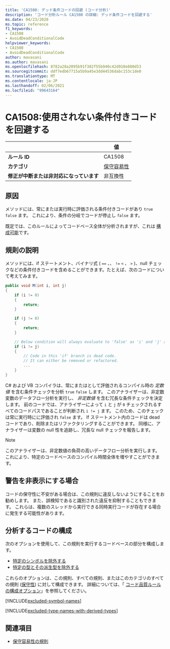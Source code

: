 ```yaml
---
title: 'CA1508: デッド条件コードの回避 (コード分析)'
description: 'コード分析ルール CA1508 の詳細: デッド条件コードを回避する'
ms.date: 04/23/2020
ms.topic: reference
f1_keywords:
- CA1508
- AvoidDeadConditionalCode
helpviewer_keywords:
- CA1508
- AvoidDeadConditionalCode
author: mavasani
ms.author: mavasani
ms.openlocfilehash: 8782a28a2095b91f382f55b940c42d910e880d53
ms.sourcegitcommit: ddf7edb67715a5b9a45e3dd44536dabc153c1de0
ms.translationtype: MT
ms.contentlocale: ja-JP
ms.lasthandoff: 02/06/2021
ms.locfileid: "99643164"
---
```

# <a name="ca1508-avoid-dead-conditional-code"></a>CA1508:使用されない条件付きコードを回避する

| | 値 |
|-|-|
| **ルール ID** |CA1508|
| **カテゴリ** |[保守容易性](maintainability-warnings.md)|
| **修正が中断または非対応になっています** |非互換性|

## <a name="cause"></a>原因

メソッドには、常にまたは実行時に評価される条件付きコードがあり `true` `false` ます。 これにより、条件の分岐でコードが停止し `false` ます。

既定では、このルールによってコードベース全体が分析されますが、これは [構成可能](#configure-code-to-analyze)です。

## <a name="rule-description"></a>規則の説明

メソッドには、if ステートメント、バイナリ式 ( `==` 、、 `!=` `<` 、 `>` )、null チェックなどの条件付きコードを含めることができます。たとえば、次のコードについて考えてみます。

```csharp
public void M(int i, int j)
{
    if (i != 0)
    {
        return;
    }

    if (j != 0)
    {
        return;
    }

    // Below condition will always evaluate to 'false' as 'i' and 'j' are both '0' here.
    if (i != j)
    {
        // Code in this 'if' branch is dead code.
        // It can either be removed or refactored.
        ...
    }
}
```

C# および VB コンパイラは、常にまたはとして評価されるコンパイル時の _定数値_ を含む条件チェックを分析 `true` `false` します。 このアナライザーは、非定数変数のデータフロー分析を実行し、 _非定数値_ を含む冗長な条件チェックを決定します。 前のコードでは、アナライザーによって `i` と `j` が `0` チェックされるすべてのコードパスであることが判断され `i != j` ます。 このため、このチェックは常に実行時にに評価され `false` ます。 If ステートメント内のコードは dead コードであり、削除またはリファクタリングすることができます。 同様に、アナライザーは変数の null 性を追跡し、冗長な null チェックを報告します。

> [!NOTE]
> このアナライザーは、非定数値の負荷の高いデータフロー分析を実行します。 これにより、特定のコードベースのコンパイル時間全体を増やすことができます。

## <a name="when-to-suppress-warnings"></a>警告を非表示にする場合

コードの保守性に不安がある場合は、この規則に違反しないようにすることをお勧めします。 また、誤検知であると識別された違反を抑制することもできます。 これらは、複数のスレッドから実行できる同時実行コードが存在する場合に発生する可能性があります。

## <a name="configure-code-to-analyze"></a>分析するコードの構成

次のオプションを使用して、この規則を実行するコードベースの部分を構成します。

- [特定のシンボルを除外する](#exclude-specific-symbols)
- [特定の型とその派生型を除外する](#exclude-specific-types-and-their-derived-types)

これらのオプションは、この規則、すべての規則、またはこのカテゴリのすべての規則 ([保守性](maintainability-warnings.md)) に対して構成できます。 詳細については、「 [コード品質ルールの構成オプション](../code-quality-rule-options.md)」を参照してください。

[!INCLUDE[excluded-symbol-names](~/includes/code-analysis/excluded-symbol-names.md)]

[!INCLUDE[excluded-type-names-with-derived-types](~/includes/code-analysis/excluded-type-names-with-derived-types.md)]

## <a name="see-also"></a>関連項目

- [保守容易性の規則](maintainability-warnings.md)
